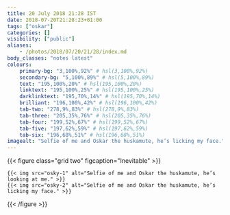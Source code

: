 ```yaml
---
title: 20 July 2018 21:28 IST
date: 2018-07-20T21:28:23+01:00
tags: ["oskar"]
categories: []
visibility: ["public"]
aliases:
    - /photos/2018/07/20/21/28/index.md
body_classes: "notes latest"
colours:
    primary-bg: "3,100%,92%" # hsl(3,100%,92%)
    secondary-bg: "5,100%,89%" # hsl(5,100%,89%)
    text: "195,100%,20%" # hsl(195,100%,20%)
    linktext: "195,100%,25%" # hsl(195,100%,25%)
    darklinktext: "195,70%,14%" # hsl(195,70%,14%)
    brilliant: "196,100%,42%" # hsl(196,100%,42%)
    tab-two: "278,9%,83%" # hsl(278,9%,83%)
    tab-three: "205,35%,76%" # hsl(205,35%,76%)
    tab-four: "199,52%,67%" # hsl(199,52%,67%)
    tab-five: "197,62%,59%" # hsl(197,62%,59%)
    tab-six: "196,68%,51%" # hsl(196,68%,51%)
imagealt: "Selfie of me and Oskar the huskamute, he’s licking my face."
---
```


{{< figure class="grid two" figcaption="Inevitable" >}}

    {{< img src="osky-1" alt="Selfie of me and Oskar the huskamute, he’s looking at me." >}}
    {{< img src="osky-2" alt="Selfie of me and Oskar the huskamute, he’s licking my face." >}}

{{< /figure >}}
